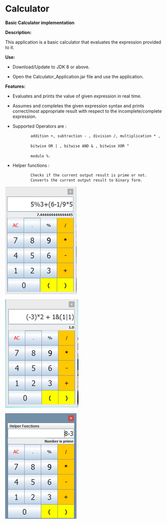 # Calculator
**Basic Calculator implementation**

**Description:**

This application is a basic calculator that evaluates the expression provided to it.

**Use:**

- Download/Update to JDK 8 or above.

- Open the Calculator_Application.jar file and use the application.

**Features:**

- Evaluates and prints the value of given expression in real time.

- Assumes and completes the given expression syntax and prints correct/most appropriate result
with respect to the incomplete/complete expression.

- Supported Operators are :
			  
              addition +, subtraction - , division /, multiplication * ,
			  
              bitwise OR | , bitwise AND & , bitwise XOR ^
			  
              modulo %.
			  
- Helper functions :

              Checks if the current output result is prime or not.
              Converts the current output result to binary form.



![Alt text](ca1.PNG?raw=true "image1")


![Alt text](ca2.PNG?raw=true "image2")

![Alt text](ca3.PNG?raw=true "image3")
